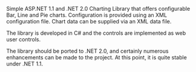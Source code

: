 Simple ASP.NET 1.1 and .NET 2.0 Charting Library that offers configurable Bar, Line and Pie charts.  Configuration is provided using an XML configuration file.  Chart data can be supplied via an XML data file.

The library is developed in C# and the controls are implemented as web user controls.

The library should be ported to .NET 2.0, and certainly numerous enhancements can be made to the project.  At this point, it is quite stable under .NET 1.1.







